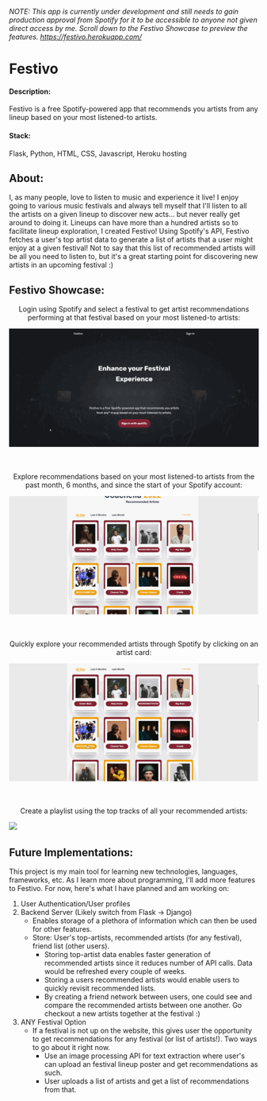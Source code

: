 *NOTE: This app is currently under development and still needs to gain production approval from Spotify for it to be accessible to anyone not given direct access by me. Scroll down to the Festivo Showcase to preview the features.
https://festivo.herokuapp.com/*

# Festivo

#### Description:
Festivo is a free Spotify-powered app that recommends you artists from any lineup based on your most listened-to artists.

#### Stack:
Flask, Python, HTML, CSS, Javascript, Heroku hosting

## About:
I, as many people, love to listen to music and experience it live! I enjoy going to various music festivals and always tell myself that I'll listen to all the artists on a given lineup to discover new acts... but never really get around to doing it. Lineups can have more than a hundred artists so to facilitate lineup exploration, I created Festivo!
Using Spotify's API, Festivo fetches a user's top artist data to generate a list of artists that a user might enjoy at a given festival! Not to say that this list of recommended artists will be all you need to listen to, but it's a great starting point for discovering new artists in an upcoming festival :)

## Festivo Showcase:

<p align="center">Login using Spotify and select a festival to get artist recommendations performing at that festival based on your most listened-to artists:</p>

![](https://github.com/cvasque1/festivo/blob/master/festivo_gifs/festivo_home-page.gif)
<br /> <br /> <br />


<p align="center">Explore recommendations based on your most listened-to artists from the past month, 6 months, and since the start of your Spotify account:</p>

![](https://github.com/cvasque1/festivo/blob/master/festivo_gifs/festivo_recommended.gif)
<br /> <br /> <br />


<p align="center">Quickly explore your recommended artists through Spotify by clicking on an artist card:</p>

![](https://github.com/cvasque1/festivo/blob/master/festivo_gifs/festivo_recommended-2.gif)
<br /> <br /> <br />


<p align="center">Create a playlist using the top tracks of all your recommended artists:</p>

![](https://github.com/cvasque1/festivo/blob/master/festivo_gifs/festivo_recommended-3.gif)



## Future Implementations:
This project is my main tool for learning new technologies, languages, frameworks, etc. As I learn more about programming, I'll add more features to Festivo.
For now, here's what I have planned and am working on:
1. User Authentication/User profiles
2. Backend Server (Likely switch from Flask -> Django)
	- Enables storage of a plethora of information which can then be used for other features.
	- Store: User's top-artists, recommended artists (for any festival), friend list (other users).
		- Storing top-artist data enables faster generation of recommended artists since it reduces number of API calls. Data would be refreshed every couple of weeks.
		- Storing a users recommended artists would enable users to quickly revisit recommended lists.
		- By creating a friend network between users, one could see and compare the recommended artists between one another. Go checkout a new artists together at the festival :)
3. ANY Festival Option
	- If a festival is not up on the website, this gives user the opportunity to get recommendations for any festival (or list of artists!). Two ways to go about it right now.
		- Use an image processing API for text extraction where user's can upload an festival lineup poster and get recommendations as such.
		- User uploads a list of artists and get a list of recommendations from that.
			


	

